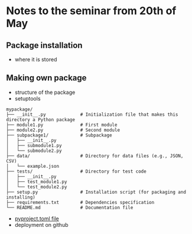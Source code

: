 # Notes to the seminar from 20th of May


## Package installation
- where it is stored

## Making own package
- structure of the package
- setuptools
``` 
mypackage/
├── __init__.py             # Initialization file that makes this directory a Python package
├── module1.py              # First module
├── module2.py              # Second module
├── subpackage1/            # Subpackage
│   ├── __init__.py
│   ├── submodule1.py
│   └── submodule2.py
├── data/                   # Directory for data files (e.g., JSON, CSV)
│   └── example.json
├── tests/                  # Directory for test code
│   ├── __init__.py
│   ├── test_module1.py
│   └── test_module2.py
├── setup.py                # Installation script (for packaging and installing)
├── requirements.txt        # Dependencies specification
└── README.md               # Documentation file
``` 
  
- [pyproject.toml file](https://packaging.python.org/en/latest/guides/writing-pyproject-toml/)
- deployment on github



<!--

## Packages for instrumentation control
- overview
- Viscope package

->




    
